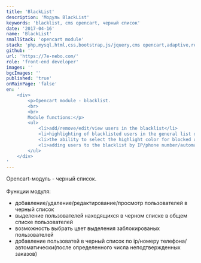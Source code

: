 ```yaml
---
title: 'BlackList'
description: 'Модуль BlackList'
keywords: 'blacklist, cms opencart, черный список'
date: '2017-04-16'
name: 'BlackList'
smallStack: 'opencart module'
stack: 'php,mysql,html,css,bootstrap,js/jquery,cms opencart,adaptive,responsive,github,git'
github: ''
url: 'https://7e-nebo.com/'
role: 'front-end developer'
images: ''
bgcImages: ''
published: 'true'
onMainPage: 'false'
en: '
    <div>
        <p>Opencart module - blacklist.
        <br>
        <br>
        Module functions:</p>
        <ul>
            <li>add/remove/edit/view users in the blacklist</li>
            <li>highlighting of blacklisted users in the general list of users</li>
            <li>the ability to select the highlight color for blocked users</li>
            <li>adding users to the blacklist by IP/phone number/automatically (after a certain number of unconfirmed orders)</li>
        </ul>
    </div>
'
---
```

Opencart-модуль - черный список.
<br>
<br>
Функции модуля:
- добавление/удаление/редактирование/просмотр пользователей в черный список
- выделение пользователей находящихся в черном списке в общем списке пользователей
- возможность выбрать цвет выделения заблокированых пользователей
- добавление пользоватей в черный список по ip/номеру телефона/автоматически(после определенного числа неподтвержденных заказов)
